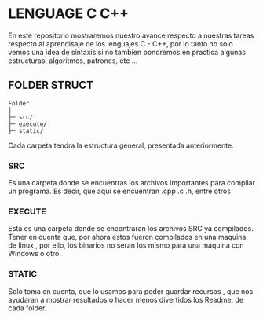 # LENGUAGE C C++
En este repositorio mostraremos nuestro avance respecto a nuestras 
tareas respecto al aprendisaje de los lenguajes C - C++, por lo tanto 
no solo vemos una idea de sintaxis si no tambien pondremos en practica 
algunas estructuras, algoritmos, patrones, etc ...
## FOLDER STRUCT
```plaintext
Folder
│
├─ src/
├─ execute/
├─ static/
```
Cada carpeta tendra la estructura general, presentada anteriormente.
### SRC
Es una carpeta donde se encuentras los archivos importantes para 
compilar un programa. Es decir, que aqui se encuentran .cpp .c .h, 
entre otros
### EXECUTE
Esta es una carpeta donde se encontraran los archivos SRC ya compilados.  
Tener en cuenta que, por ahora estos fueron compilados en una maquina de linux 
, por ello, los binarios no seran los mismo para una maquina con Windows o otro.
### STATIC
Solo toma en cuenta, que lo usamos para poder guardar recursos 
, que nos ayudaran a mostrar resultados o hacer menos divertidos los Readme, 
de cada folder.
